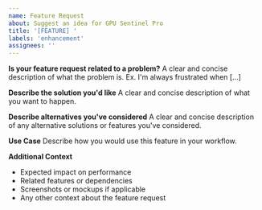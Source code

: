 ```yaml
---
name: Feature Request
about: Suggest an idea for GPU Sentinel Pro
title: '[FEATURE] '
labels: 'enhancement'
assignees: ''
---
```


**Is your feature request related to a problem?**
A clear and concise description of what the problem is. Ex. I'm always frustrated when [...]

**Describe the solution you'd like**
A clear and concise description of what you want to happen.

**Describe alternatives you've considered**
A clear and concise description of any alternative solutions or features you've considered.

**Use Case**
Describe how you would use this feature in your workflow.

**Additional Context**
- Expected impact on performance
- Related features or dependencies
- Screenshots or mockups if applicable
- Any other context about the feature request